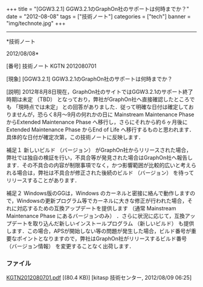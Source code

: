﻿+++
title = "[GGW3.2.1] GGW3.2.1のGraphOn社のサポートは何時までか？"
date = "2012-08-08"
tags = ["技術ノート"]
categories = ["tech"]
banner = "img/technote.jpg"
+++

-----------------------------------------------------------------------------------------------------------------------------

*技術ノート

2012/08/08*


[番号]
技術ノート KGTN 2012080701

[現象]
[GGW3.2.1] GGW3.2.1のGraphOn社のサポートは何時までか？

[説明]
2012年8月8日現在，GraphOn社のサイトではGGW3.2.1のサポート終了時期は未定
（TBD） となっており，弊社がGraphOn社へ直接確認したところでも
「現時点では未定」
との回答がありました．従って明確な日付は確定しておりませんが，恐らく8月〜9月の何れかの日に
Mainstream Maintenance Phase からExtended Maintenance Phase
へ移行し，さらにそれから約６ヶ月後にExtended Maintenance Phase からEnd
of Life
へ移行するものと思われます．具体的な日付が確定次第，この技術ノートに反映します．

補足１
新しいビルド （バージョン）
がGraphOn社からリリースされた場合，弊社では独自の検証を行い，不具合等が発見された場合はGraphOn社へ報告します．その不具合の内容が制限事項でなく，かつ影響範囲が比較的広いと考えられる場合は，弊社は不具合が修正された後続のビルド
（バージョン） を待ってリリースすることがあります．

補足２
Windows版のGGは，Windows
のカーネルと密接に絡んで動作しますので，Windowsの更新プログラム等でカーネルに大きな修正が行われた場合，それに対応するための互換アップデートを提供します
（通常 Mainstream Maintenance Phase にあるバージョンのみ）
．さらに状況に応じて，互換アップデートを取り込んだ新しいインストールプログラム
（新しいビルド）
も提供します．この場合，APSが開始しない等の問題が発生した場合，ビルド番号が重要なポイントとなりますので，弊社はGraphOn社がリリースするビルド番号
（バージョン情報） を変更することなく出荷します．


### ファイル

 
 


[KGTN2012080701.pdf](http://techreport.kitasp.net/attachments/download/969/KGTN2012080701.pdf)
 [(80.4 KB)] [kitasp 技術センター, 2012/08/09
06:25]


 


 

